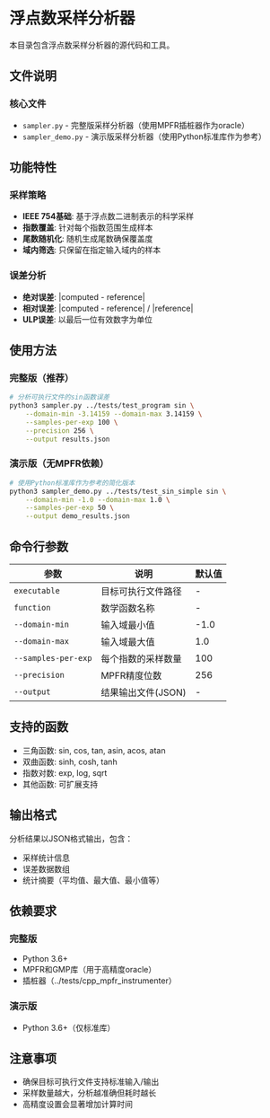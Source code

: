 # 浮点数采样分析器

本目录包含浮点数采样分析器的源代码和工具。

## 文件说明

### 核心文件
- `sampler.py` - 完整版采样分析器（使用MPFR插桩器作为oracle）
- `sampler_demo.py` - 演示版采样分析器（使用Python标准库作为参考）

## 功能特性

### 采样策略
- **IEEE 754基础**: 基于浮点数二进制表示的科学采样
- **指数覆盖**: 针对每个指数范围生成样本
- **尾数随机化**: 随机生成尾数确保覆盖度
- **域内筛选**: 只保留在指定输入域内的样本

### 误差分析
- **绝对误差**: |computed - reference|
- **相对误差**: |computed - reference| / |reference|
- **ULP误差**: 以最后一位有效数字为单位

## 使用方法

### 完整版（推荐）
```bash
# 分析可执行文件的sin函数误差
python3 sampler.py ../tests/test_program sin \
    --domain-min -3.14159 --domain-max 3.14159 \
    --samples-per-exp 100 \
    --precision 256 \
    --output results.json
```

### 演示版（无MPFR依赖）
```bash
# 使用Python标准库作为参考的简化版本
python3 sampler_demo.py ../tests/test_sin_simple sin \
    --domain-min -1.0 --domain-max 1.0 \
    --samples-per-exp 50 \
    --output demo_results.json
```

## 命令行参数

| 参数 | 说明 | 默认值 |
|------|------|--------|
| `executable` | 目标可执行文件路径 | - |
| `function` | 数学函数名称 | - |
| `--domain-min` | 输入域最小值 | -1.0 |
| `--domain-max` | 输入域最大值 | 1.0 |
| `--samples-per-exp` | 每个指数的采样数量 | 100 |
| `--precision` | MPFR精度位数 | 256 |
| `--output` | 结果输出文件(JSON) | - |

## 支持的函数

- 三角函数: sin, cos, tan, asin, acos, atan
- 双曲函数: sinh, cosh, tanh
- 指数对数: exp, log, sqrt
- 其他函数: 可扩展支持

## 输出格式

分析结果以JSON格式输出，包含：
- 采样统计信息
- 误差数据数组
- 统计摘要（平均值、最大值、最小值等）

## 依赖要求

### 完整版
- Python 3.6+
- MPFR和GMP库（用于高精度oracle）
- 插桩器（../tests/cpp_mpfr_instrumenter）

### 演示版
- Python 3.6+（仅标准库）

## 注意事项

- 确保目标可执行文件支持标准输入/输出
- 采样数量越大，分析越准确但耗时越长
- 高精度设置会显著增加计算时间
